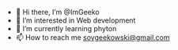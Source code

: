 - 👋 Hi there, I’m @ImGeeko
- 👀 I’m interested in Web development
- 🌱 I’m currently learning phyton
- 📫 How to reach me soygeekowski@gmail.com

<!---
ImGeeko/ImGeeko is a ✨ special ✨ repository because its `README.md` (this file) appears on your GitHub profile.
You can click the Preview link to take a look at your changes.
--->
